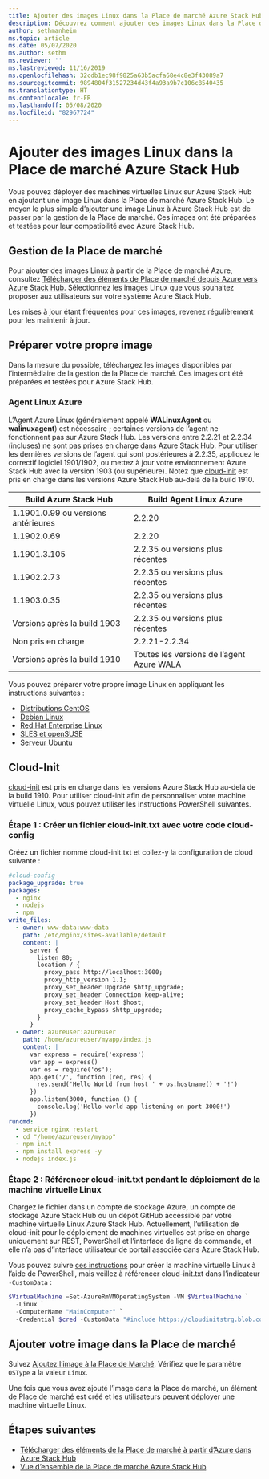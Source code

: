 ```yaml
---
title: Ajouter des images Linux dans la Place de marché Azure Stack Hub
description: Découvrez comment ajouter des images Linux dans la Place de marché Azure Stack Hub.
author: sethmanheim
ms.topic: article
ms.date: 05/07/2020
ms.author: sethm
ms.reviewer: ''
ms.lastreviewed: 11/16/2019
ms.openlocfilehash: 32cdb1ec98f9825a63b5acfa68e4c8e3f43089a7
ms.sourcegitcommit: 9894804f31527234d43f4a93a9b7c106c8540435
ms.translationtype: HT
ms.contentlocale: fr-FR
ms.lasthandoff: 05/08/2020
ms.locfileid: "82967724"
---
```

# <a name="add-linux-images-to-the-azure-stack-hub-marketplace"></a>Ajouter des images Linux dans la Place de marché Azure Stack Hub

Vous pouvez déployer des machines virtuelles Linux sur Azure Stack Hub en ajoutant une image Linux dans la Place de marché Azure Stack Hub. Le moyen le plus simple d’ajouter une image Linux à Azure Stack Hub est de passer par la gestion de la Place de marché. Ces images ont été préparées et testées pour leur compatibilité avec Azure Stack Hub.

## <a name="marketplace-management"></a>Gestion de la Place de marché

Pour ajouter des images Linux à partir de la Place de marché Azure, consultez [Télécharger des éléments de Place de marché depuis Azure vers Azure Stack Hub](azure-stack-download-azure-marketplace-item.md). Sélectionnez les images Linux que vous souhaitez proposer aux utilisateurs sur votre système Azure Stack Hub.

Les mises à jour étant fréquentes pour ces images, revenez régulièrement pour les maintenir à jour.

## <a name="prepare-your-own-image"></a>Préparer votre propre image

Dans la mesure du possible, téléchargez les images disponibles par l’intermédiaire de la gestion de la Place de marché. Ces images ont été préparées et testées pour Azure Stack Hub.

### <a name="azure-linux-agent"></a>Agent Linux Azure

L’Agent Azure Linux (généralement appelé **WALinuxAgent** ou **walinuxagent**) est nécessaire ; certaines versions de l’agent ne fonctionnent pas sur Azure Stack Hub. Les versions entre 2.2.21 et 2.2.34 (incluses) ne sont pas prises en charge dans Azure Stack Hub. Pour utiliser les dernières versions de l’agent qui sont postérieures à 2.2.35, appliquez le correctif logiciel 1901/1902, ou mettez à jour votre environnement Azure Stack Hub avec la version 1903 (ou supérieure). Notez que [cloud-init](https://cloud-init.io/) est pris en charge dans les versions Azure Stack Hub au-delà de la build 1910.

| Build Azure Stack Hub | Build Agent Linux Azure |
| ------------- | ------------- |
| 1.1901.0.99 ou versions antérieures | 2.2.20 |
| 1.1902.0.69  | 2.2.20  |
|  1.1901.3.105   | 2.2.35 ou versions plus récentes |
| 1.1902.2.73  | 2.2.35 ou versions plus récentes |
| 1.1903.0.35  | 2.2.35 ou versions plus récentes |
| Versions après la build 1903 | 2.2.35 ou versions plus récentes |
| Non pris en charge | 2.2.21-2.2.34 |
| Versions après la build 1910 | Toutes les versions de l’agent Azure WALA|

Vous pouvez préparer votre propre image Linux en appliquant les instructions suivantes :

* [Distributions CentOS](/azure/virtual-machines/linux/create-upload-centos?toc=%2fazure%2fvirtual-machines%2flinux%2ftoc.json)
* [Debian Linux](/azure/virtual-machines/linux/debian-create-upload-vhd?toc=%2fazure%2fvirtual-machines%2flinux%2ftoc.json)
* [Red Hat Enterprise Linux](azure-stack-redhat-create-upload-vhd.md)
* [SLES et openSUSE](/azure/virtual-machines/linux/suse-create-upload-vhd?toc=%2fazure%2fvirtual-machines%2flinux%2ftoc.json)
* [Serveur Ubuntu](/azure/virtual-machines/linux/create-upload-ubuntu?toc=%2fazure%2fvirtual-machines%2flinux%2ftoc.json)

## <a name="cloud-init"></a>Cloud-Init

[cloud-init](https://cloud-init.io/) est pris en charge dans les versions Azure Stack Hub au-delà de la build 1910. Pour utiliser cloud-init afin de personnaliser votre machine virtuelle Linux, vous pouvez utiliser les instructions PowerShell suivantes.

### <a name="step-1-create-a-cloud-inittxt-file-with-your-cloud-config"></a>Étape 1 : Créer un fichier cloud-init.txt avec votre code cloud-config

Créez un fichier nommé cloud-init.txt et collez-y la configuration de cloud suivante :

```yaml
#cloud-config
package_upgrade: true
packages:
  - nginx
  - nodejs
  - npm
write_files:
  - owner: www-data:www-data
    path: /etc/nginx/sites-available/default
    content: |
      server {
        listen 80;
        location / {
          proxy_pass http://localhost:3000;
          proxy_http_version 1.1;
          proxy_set_header Upgrade $http_upgrade;
          proxy_set_header Connection keep-alive;
          proxy_set_header Host $host;
          proxy_cache_bypass $http_upgrade;
        }
      }
  - owner: azureuser:azureuser
    path: /home/azureuser/myapp/index.js
    content: |
      var express = require('express')
      var app = express()
      var os = require('os');
      app.get('/', function (req, res) {
        res.send('Hello World from host ' + os.hostname() + '!')
      })
      app.listen(3000, function () {
        console.log('Hello world app listening on port 3000!')
      })
runcmd:
  - service nginx restart
  - cd "/home/azureuser/myapp"
  - npm init
  - npm install express -y
  - nodejs index.js
  ```
  
### <a name="step-2-reference-cloud-inittxt-during-the-linux-vm-deployment"></a>Étape 2 : Référencer cloud-init.txt pendant le déploiement de la machine virtuelle Linux

Chargez le fichier dans un compte de stockage Azure, un compte de stockage Azure Stack Hub ou un dépôt GitHub accessible par votre machine virtuelle Linux Azure Stack Hub.
Actuellement, l’utilisation de cloud-init pour le déploiement de machines virtuelles est prise en charge uniquement sur REST, PowerShell et l’interface de ligne de commande, et elle n’a pas d’interface utilisateur de portail associée dans Azure Stack Hub.

Vous pouvez suivre [ces instructions](../user/azure-stack-quick-create-vm-linux-powershell.md) pour créer la machine virtuelle Linux à l’aide de PowerShell, mais veillez à référencer cloud-init.txt dans l’indicateur `-CustomData` :

```powershell
$VirtualMachine =Set-AzureRmVMOperatingSystem -VM $VirtualMachine `
  -Linux `
  -ComputerName "MainComputer" `
  -Credential $cred -CustomData "#include https://cloudinitstrg.blob.core.windows.net/strg/cloud-init.txt"
```

## <a name="add-your-image-to-marketplace"></a>Ajouter votre image dans la Place de marché

Suivez [Ajoutez l’image à la Place de Marché](azure-stack-add-vm-image.md). Vérifiez que le paramètre `OSType` a la valeur `Linux`.

Une fois que vous avez ajouté l’image dans la Place de marché, un élément de Place de marché est créé et les utilisateurs peuvent déployer une machine virtuelle Linux.

## <a name="next-steps"></a>Étapes suivantes

* [Télécharger des éléments de la Place de marché à partir d’Azure dans Azure Stack Hub](azure-stack-download-azure-marketplace-item.md)
* [Vue d’ensemble de la Place de marché Azure Stack Hub](azure-stack-marketplace.md)
